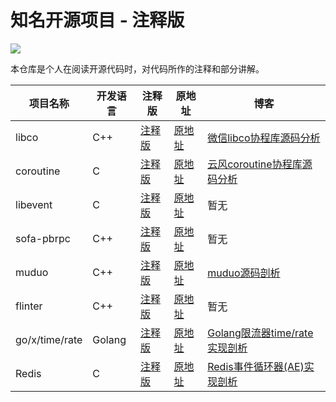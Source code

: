 # 知名开源项目 - 注释版

[![](https://badgen.net/badge/icon/Blog?icon=rss&label)](https://www.cyhone.com/)

本仓库是个人在阅读开源代码时，对代码所作的注释和部分讲解。

| 项目名称 | 开发语言 | 注释版 | 原地址 | 博客 |
| ------| ------ | ------ | ------ | ------ |
| libco | C++ |[注释版](https://github.com/chenyahui/annotated_code/tree/master/libco)| [原地址](https://github.com/Tencent/libco)|[微信libco协程库源码分析](http://www.cyhone.com/articles/analysis-of-libco/) | 
| coroutine | C |[注释版](https://github.com/chenyahui/annotated_code/tree/master/coroutine)|[原地址](https://github.com/cloudwu/coroutine)| [云风coroutine协程库源码分析](http://www.cyhone.com/articles/analysis-of-cloudwu-coroutine/) | 
| libevent | C |[注释版](https://github.com/chenyahui/annotated_code/tree/master/libevent)| [原地址](https://github.com/libevent/libevent)| 暂无 |
| sofa-pbrpc | C++ |[注释版](https://github.com/chenyahui/annotated_code/tree/master/sofa-pbrpc)| [原地址](https://github.com/baidu/sofa-pbrpc)|暂无 |
| muduo | C++ |[注释版](https://github.com/chenyahui/annotated_code/tree/master/muduo)|[原地址](https://github.com/chenshuo/muduo) |[muduo源码剖析](http://www.cyhone.com/articles/analysis-of-muduo/) |
| flinter | C++| [注释版](https://github.com/chenyahui/annotated_code/tree/master/flinter) |[原地址](https://github.com/yiyuanzhong/flinter) |暂无|
| go/x/time/rate| Golang |[注释版](https://github.com/chenyahui/AnnotatedCode/tree/master/go/x/time)|[原地址](https://github.com/golang/time)|[Golang限流器time/rate实现剖析](https://www.cyhone.com/articles/analisys-of-golang-rate/)|
| Redis | C |[注释版](https://github.com/chenyahui/AnnotatedCode/tree/master/redis-5.0)|[原地址](https://github.com/antirez/redis)|[Redis事件循环器(AE)实现剖析](https://www.cyhone.com/articles/analysis-of-redis-ae/)|
